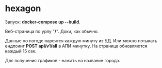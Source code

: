 # hexagon

Запуск: **docker-compose up --build**.

Веб-страница по урлу "**/**". Доки, как обычно.

Данные по погоде парсятся каждую минуту из БД. Или можно потыкать ендпоинт **POST api/v1/all** в АПИ минутку. На странице обновляются каждый 15 сек. 

Для получения графиков - нажать на название города.
